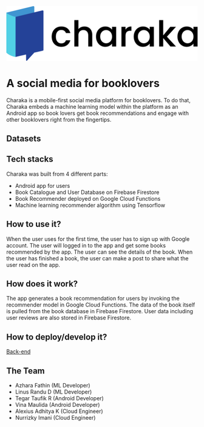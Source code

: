 ![Charaka Logo](logo.png)
# A social media for booklovers
Charaka is a mobile-first social media platform for booklovers. To do that, Charaka embeds a machine learning model within the platform as an Android app so book
lovers get book recommendations and engage with other booklovers right from the fingertips.

## Datasets

## Tech stacks
Charaka was built from 4 different parts:
* Android app for users
* Book Catalogue and User Database on Firebase Firestore 
* Book Recommender deployed on Google Cloud Functions
* Machine learning recommender algorithm using Tensorflow

## How to use it?
When the user uses for the first time, the user has to sign up with Google account. The user will logged in to the app and get some books recommended by the app. The user can see the details of the book. When the user has finished a book, the user can make a post to share what the user read on the app.

## How does it work?
The app generates a book recommendation for users by invoking the recommender model in Google Cloud Functions. The data of the book itself is pulled from the book database in Firebase Firestore. User data including user reviews are also stored in Firebase Firestore.

## How to deploy/develop it?
[Back-end](https://github.com/nurrizkyimani/bangkit-api-backend)

## The Team
* Azhara Fathin (ML Developer)
* Linus Randu D (ML Developer)
* Tegar Taufik R (Android Developer)
* Vina Maulida (Android Developer)
* Alexius Adhitya K (Cloud Engineer)
* Nurrizky Imani (Cloud Engineer)
